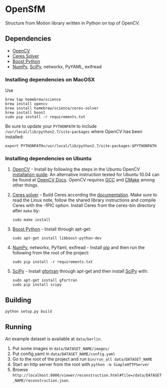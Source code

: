 OpenSfM
=======

Structure from Motion library written in Python on top of OpenCV.

## Dependencies

* [OpenCV][]
* [Ceres Solver][]
* [Boost Python][]
* [NumPy][], [SciPy][], networkx, PyYAML, exifread

### Installing dependencies on MacOSX

Use

    brew tap homebrew/science
    brew install opencv
    brew install homebrew/science/ceres-solver
    brew install boost
    sudo pip install -r requirements.txt

Be sure to update your `PYTHONPATH` to include `/usr/local/lib/python2.7/site-packages` where OpenCV has been installed:

    export PYTHONPATH=/usr/local/lib/python2.7/site-packages:$PYTHONPATH


### Installing dependencies on Ubuntu

 1. [OpenCV][] - Install by following the steps in the Ubuntu OpenCV  [installation guide](https://help.ubuntu.com/community/OpenCV). An alternative instruction tested for Ubuntu 10.04 can be found at [OpenCV Docs](http://docs.opencv.org/doc/tutorials/introduction/linux_install/linux_install.html). OpenCV requires [GCC](https://gcc.gnu.org/) and [CMake](http://www.cmake.org/) among other things.

 2. [Ceres solver][] - Build Ceres according the [documentation](http://ceres-solver.org/building.html). Make sure to read the Linux note, follow the shared library instructions and compile Ceres with the -fPIC option. Install Ceres from the ceres-bin directory after `make` by:
 
        sudo make install

 3. [Boost Python][] - Install through apt-get:

        sudo apt-get install libboost-python-dev

 4. [NumPy][], networkx, PyYaml, exifread - Install [pip](https://pypi.python.org/pypi/pip) and then run the following from the root of the project:

        sudo pip install -r requirements.txt

 5. [SciPy][] - Install [gfortran](https://gcc.gnu.org/wiki/GFortran) through apt-get and then install [SciPy][] with:

        sudo apt-get install gfortran
        sudo pip install scipy


## Building

    python setup.py build


## Running

An example dataset is available at `data/berlin`.

 1. Put some images in `data/DATASET_NAME/images/`
 2. Put config.yaml in `data/DATASET_NAME/config.yaml`
 3. Go to the root of the project and run `bin/run_all data/DATASET_NAME`
 4. Start an http server from the root with `python -m SimpleHTTPServer`
 5. Browse `http://localhost:8000/viewer/reconstruction.html#file=/data/DATASET_NAME/reconstruction.json`.


[OpenCV]: http://opencv.org/ (Computer vision and machine learning software library)
[NumPy]: http://www.numpy.org/ (Scientific computing with Python)
[SciPy]: http://www.scipy.org/ (Fundamental library for scientific computing)
[Ceres solver]: http://ceres-solver.org/ (Library for solving complicated nonlinear least squares problems)
[Boost Python]: http://www.boost.org/
